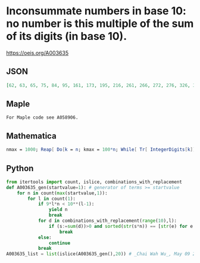 # Inconsummate numbers in base 10: no number is this multiple of the sum of its digits \(in base 10\)\.
https://oeis.org/A003635
## JSON
```JSON
[62, 63, 65, 75, 84, 95, 161, 173, 195, 216, 261, 266, 272, 276, 326, 371, 372, 377, 381, 383, 386, 387, 395, 411, 416, 422, 426, 431, 432, 438, 441, 443, 461, 466, 471, 476, 482, 483, 486, 488, 491, 492, 493, 494, 497, 498, 516, 521, 522, 527, 531, 533, 536]
```
## Maple
```Maple
For Maple code see A058906.
```
## Mathematica
```Mathematica
nmax = 1000; Reap[ Do[k = n; kmax = 100*n; While[ Tr[ IntegerDigits[k]]*n != k && k < kmax, k = k + n]; If[k == kmax, Sow[n]], {n, 1, nmax}]][[2, 1]] (* _Jean-François Alcover_, Jul 12 2012 *)
```
## Python
```Python
from itertools import count, islice, combinations_with_replacement
def A003635_gen(startvalue=1): # generator of terms >= startvalue
    for n in count(max(startvalue,1)):
        for l in count(1):
            if 9*l*n < 10**(l-1):
                yield n
                break
            for d in combinations_with_replacement(range(10),l):
                if (s:=sum(d))>0 and sorted(str(s*n)) == [str(e) for e in d]:
                    break
            else:
                continue
            break
A003635_list = list(islice(A003635_gen(),20)) # _Chai Wah Wu_, May 09 2023
```
